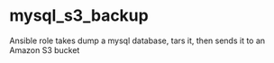 # mysql_s3_backup
Ansible role takes dump a mysql database, tars it, then sends it to an Amazon S3 bucket 
